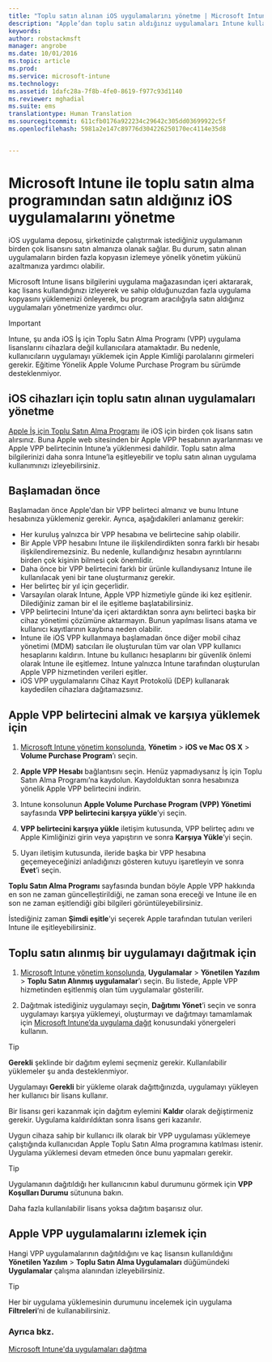 ```yaml
---
title: "Toplu satın alınan iOS uygulamalarını yönetme | Microsoft Intune"
description: "Apple’dan toplu satın aldığınız uygulamaları Intune kullanarak yönetebilirsiniz. Lisans bilgilerini uygulama deposundan içeri aktarabilirsiniz, kaç lisans kullandığınızı izleyebilirsiniz ve sahip olduğunuzdan fazla uygulama kopyasını yüklemenizi önlenir."
keywords: 
author: robstackmsft
manager: angrobe
ms.date: 10/01/2016
ms.topic: article
ms.prod: 
ms.service: microsoft-intune
ms.technology: 
ms.assetid: 1dafc28a-7f8b-4fe0-8619-f977c93d1140
ms.reviewer: mghadial
ms.suite: ems
translationtype: Human Translation
ms.sourcegitcommit: 611cfb0176a922234c29642c305dd03699922c5f
ms.openlocfilehash: 5981a2e147c89776d304226250170ec4114e35d8


---
```


# Microsoft Intune ile toplu satın alma programından satın aldığınız iOS uygulamalarını yönetme
iOS uygulama deposu, şirketinizde çalıştırmak istediğiniz uygulamanın birden çok lisansını satın almanıza olanak sağlar. Bu durum, satın alınan uygulamaların birden fazla kopyasın izlemeye yönelik yönetim yükünü azaltmanıza yardımcı olabilir.

Microsoft Intune lisans bilgilerini uygulama mağazasından içeri aktararak, kaç lisans kullandığınızı izleyerek ve sahip olduğunuzdan fazla uygulama kopyasını yüklemenizi önleyerek, bu program aracılığıyla satın aldığınız uygulamaları yönetmenize yardımcı olur.

> [!Important]
> Intune, şu anda iOS İş için Toplu Satın Alma Programı (VPP) uygulama lisanslarını cihazlara değil kullanıcılara atamaktadır. Bu nedenle, kullanıcıların uygulamayı yüklemek için Apple Kimliği parolalarını girmeleri gerekir.
> Eğitime Yönelik Apple Volume Purchase Program bu sürümde desteklenmiyor.

## iOS cihazları için toplu satın alınan uygulamaları yönetme
[Apple İş için Toplu Satın Alma Programı](http://www.apple.com/business/vpp/) ile iOS için birden çok lisans satın alırsınız. Buna Apple web sitesinden bir Apple VPP hesabının ayarlanması ve Apple VPP belirtecinin Intune’a yüklenmesi dahildir.  Toplu satın alma bilgilerinizi daha sonra Intune’la eşitleyebilir ve toplu satın alınan uygulama kullanımınızı izleyebilirsiniz.

## Başlamadan önce
Başlamadan önce Apple'dan bir VPP belirteci almanız ve bunu Intune hesabınıza yüklemeniz gerekir. Ayrıca, aşağıdakileri anlamanız gerekir:

* Her kuruluş yalnızca bir VPP hesabına ve belirtecine sahip olabilir.
* Bir Apple VPP hesabını Intune ile ilişkilendirdikten sonra farklı bir hesabı ilişkilendiremezsiniz. Bu nedenle, kullandığınız hesabın ayrıntılarını birden çok kişinin bilmesi çok önemlidir.
* Daha önce bir VPP belirtecini farklı bir ürünle kullandıysanız Intune ile kullanılacak yeni bir tane oluşturmanız gerekir.
* Her belirteç bir yıl için geçerlidir.
* Varsayılan olarak Intune, Apple VPP hizmetiyle günde iki kez eşitlenir. Dilediğiniz zaman bir el ile eşitleme başlatabilirsiniz.
* VPP belirtecini Intune'da içeri aktardıktan sonra aynı belirteci başka bir cihaz yönetimi çözümüne aktarmayın. Bunun yapılması lisans atama ve kullanıcı kayıtlarının kaybına neden olabilir.
* Intune ile iOS VPP kullanmaya başlamadan önce diğer mobil cihaz yönetimi (MDM) satıcıları ile oluşturulan tüm var olan VPP kullanıcı hesaplarını kaldırın. Intune bu kullanıcı hesaplarını bir güvenlik önlemi olarak Intune ile eşitlemez. Intune yalnızca Intune tarafından oluşturulan Apple VPP hizmetinden verileri eşitler.
* iOS VPP uygulamalarını Cihaz Kayıt Protokolü (DEP) kullanarak kaydedilen cihazlara dağıtamazsınız.

## Apple VPP belirtecini almak ve karşıya yüklemek için

1.  [Microsoft Intune yönetim konsolunda](https://manage.microsoft.com), **Yönetim** &gt; **iOS ve Mac OS X** &gt; **Volume Purchase Program**’ı seçin.

2.  **Apple VPP Hesabı** bağlantısını seçin. Henüz yapmadıysanız İş için Toplu Satın Alma Programı’na kaydolun. Kaydolduktan sonra hesabınıza yönelik Apple VPP belirtecini indirin.

3.  Intune konsolunun **Apple Volume Purchase Program (VPP) Yönetimi** sayfasında **VPP belirtecini karşıya yükle**’yi seçin.

4.  **VPP belirtecini karşıya yükle** iletişim kutusunda, VPP belirteç adını ve Apple Kimliğinizi girin veya yapıştırın ve sonra **Karşıya Yükle**’yi seçin.

5.  Uyarı iletişim kutusunda, ileride başka bir VPP hesabına geçemeyeceğinizi anladığınızı gösteren kutuyu işaretleyin ve sonra **Evet**’i seçin.

**Toplu Satın Alma Programı** sayfasında bundan böyle Apple VPP hakkında en son ne zaman güncelleştirildiği, ne zaman sona ereceği ve Intune ile en son ne zaman eşitlendiği gibi bilgileri görüntüleyebilirsiniz.

İstediğiniz zaman **Şimdi eşitle**’yi seçerek Apple tarafından tutulan verileri Intune ile eşitleyebilirsiniz.

## Toplu satın alınmış bir uygulamayı dağıtmak için

1.  [Microsoft Intune yönetim konsolunda](https://manage.microsoft.com), **Uygulamalar** &gt; **Yönetilen Yazılım** &gt; **Toplu Satın Alınmış uygulamalar**’ı seçin. Bu listede, Apple VPP hizmetinden eşitlenmiş olan tüm uygulamalar gösterilir.

2.  Dağıtmak istediğiniz uygulamayı seçin, **Dağıtımı Yönet**’i seçin ve sonra uygulamayı karşıya yüklemeyi, oluşturmayı ve dağıtmayı tamamlamak için [Microsoft Intune’da uygulama dağıt](deploy-apps-in-microsoft-intune.md) konusundaki yönergeleri kullanın.

> [!TIP]
> **Gerekli** şeklinde bir dağıtım eylemi seçmeniz gerekir. Kullanılabilir yüklemeler şu anda desteklenmiyor.

Uygulamayı **Gerekli** bir yükleme olarak dağıttığınızda, uygulamayı yükleyen her kullanıcı bir lisans kullanır.

Bir lisansı geri kazanmak için dağıtım eylemini **Kaldır** olarak değiştirmeniz gerekir. Uygulama kaldırıldıktan sonra lisans geri kazanılır.

Uygun cihaza sahip bir kullanıcı ilk olarak bir VPP uygulaması yüklemeye çalıştığında kullanıcıdan Apple Toplu Satın Alma programına katılması istenir. Uygulama yüklemesi devam etmeden önce bunu yapmaları gerekir.

> [!TIP]
> Uygulamanın dağıtıldığı her kullanıcının kabul durumunu görmek için **VPP Koşulları Durumu** sütununa bakın.

Daha fazla kullanılabilir lisans yoksa dağıtım başarısız olur.

## Apple VPP uygulamalarını izlemek için
Hangi VPP uygulamalarının dağıtıldığını ve kaç lisansın kullanıldığını **Yönetilen Yazılım** &gt; **Toplu Satın Alma Uygulamaları** düğümündeki **Uygulamalar** çalışma alanından izleyebilirsiniz.

> [!TIP]
> Her bir uygulama yüklemesinin durumunu incelemek için uygulama **Filtreleri**’ni de kullanabilirsiniz.

### Ayrıca bkz.
[Microsoft Intune'da uygulamaları dağıtma](deploy-apps-in-microsoft-intune.md)



<!--HONumber=Oct16_HO1-->


